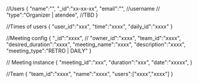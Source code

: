 //Users
{
    "name":"",
    "_id":"xx-xx-xx",
    "email":"", //username
  //  "type":"Organizer | atendee", //TBD
}

//Times of users
{
    "user_id":"xxx",
    "time":"xxxx",
    "daily_id":"xxxx"
}

//Meeting config
{
    "_id":"xxxx",
    // "owner_id":"xxxx",
    "team_id":"xxxx",
    "desired_duration":"xxxx",
    "meeting_name":"xxxx",
    "description":"xxxx",
    "meeting_type":"RETRO | DAILY"
}

// Meeting instance
{
    "meeting_id":"xxx",
    "duration":"xxx",
    "date":"xxxxx",
}

//Team
{
    "team_id":"xxxx",
    "name":"xxxx",
    "users":["xxxx","xxxx"]
}



